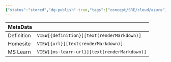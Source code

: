 ```yaml
---
{"status":"stored","dg-publish":true,"tags":["concept/SRE/cloud/azure"],"creation_date":"2024-05-10 08:13","definition":"undefined","ms-learn-url":"undefined","url":"undefined","aliases":null,"permalink":"/concepts/azure-national-clouds/","dgPassFrontmatter":true}
---
```



| MetaData   |                                              |
| ---------- | -------------------------------------------- |
| Definition | `VIEW[{definition}][text(renderMarkdown)]`   |
| Homesite   | `VIEW[{url}][text(renderMarkdown)]`          |
| MS Learn   | `VIEW[{ms-learn-url}][text(renderMarkdown)]` |
